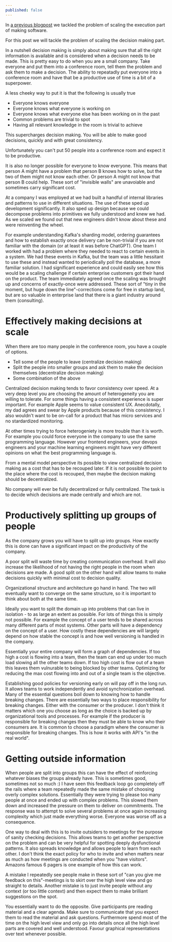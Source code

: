 ```yaml
---
published: false
---
```


In [a previous blogpost](https://dr0l3.github.io/scaling-software-team-productivity/) we tackled the problem of scaling the execution part of making software.

For this post we will tackle the problem of scaling the decision making part.

In a nutshell decision making is simply about making sure that all the right information is available and is considered when a decision needs to be made.
This is pretty easy to do when you are a small company.
Take everyone and put them into a conference room, tell them the problem and ask them to make a decision.
The ability to repeatadly put everyone into a conference room and have that be a productive use of time is a bit of a superpower.

A less cheeky way to put it is that the following is usually true

- Everyone knows everyone
- Everyone knows what everyone is working on
- Everyone knows what everyone else has been working on in the past
- Common problems are trivial to spot
- Having all relevant knowledge in the room is trivial to achieve

This supercharges decision making.
You will be able to make good decisions, quickly and with great consistency. 

Unfortunately you can't put 50 people into a conference room and expect it to be productive.

It is also no longer possible for everyone to know everyone.
This means that person A might have a problem that person B knows how to solve, but the two of them might not know each other.
Or person A might not know that person B could help.
These sort of "invisible walls" are unavoiable and sometimes carry significant cost.

At a company I was employed at we had built a handful of internal libraries and patterns to use in different situations.
The use of these sped up development significantly.
It also sped up design because we could decompose problems into primitives we fully understood and knew we had.
As we scaled we found out that new engineers didn't know about these and were reinventing the wheel.

For example understanding Kafka's sharding model, ordering guarantees and how to establish exactly once delivery can be non-trivial if you are not familiar with the domain (or at least it was before ChatGPT).
One team I worked with had a problem where they needed to react to certain events in a system.
We had these events in Kafka, but the team was a little hessitant to use these and instead wanted to periodically poll the database, a more familiar solution.
I had significant experience and could easily see how this would be a scaling challenge if certain enterprise customers got their hand on the product.
The team immediately agreed once the scaling was brought up and concerns of exactly-once were addressed.
These sort of "tiny in the moment, but huge down the line"-corrections come for free in startup land, but are so valuable in enterprise land that there is a giant industry around them (consulting).

# Effectively making decisions at scale

When there are too many people in the conference room, you have a couple of options.
- Tell some of the people to leave (centralize decision making)
- Split the people into smaller groups and ask them to make the decision themselves (decentralize decision making)
- Some combination of the above

Centralized decision making tends to favor consistency over speed.
At a very deep level you are choosing the amount of heterogeneity you are willing to tolerate.
For some things having a consistent experience is super important.
For example Apple seems to value consistent UX.
Anecdotally, my dad agrees and swear by Apple products because of this consistency.
I also wouldn't want to be on-call for a product that has micro services and no stardardized monitoring.

At other times trying to force heterogeniety is more trouble than it is worth.
For example you could force everyone in the company to use the same programming language.
However your frontend engineers, your devops engineers and your machine learning engineers might have very different opinions on what the best programming language is.

From a mental model perspective its possible to view centralized decision making as a cost that has to be recouped later.
If it is not possible to point to the place where the cost is recouped, then maybe the decision making should be decentralized.

No company will ever be fully decentralized or fully centralized.
The task is to decide which decisions are made centrally and which are not.

# Productively splitting up groups of people

As the company grows you will have to split up into groups.
How exactly this is done can have a significant impact on the productivity of the company.

A poor split will waste time by creating communication overhead.
It will also increase the likelihood of not having the right people in the room when decisions are made. A good split on the other hand will allow teams to make decisions quickly with minimal cost to decision quality.

Organizational structure and architecture go hand in hand.
The two will eventually want to converge on the same structure, so it is important to think about both at the same time.

Ideally you want to split the domain up into problems that can live in isolation - to as large an extent as possible.
For lots of things this is simply not possible.
For example the concept of a user tends to be shared across many different parts of most systems.
Other parts will have a dependency on the concept of a user.
How costly these dependencies are will largely depend on how stable the concept is and how well versioning is handled in the company.

Essentially your entire company will form a graph of dependencies.
If too high a cost is flowing into a team, then the team can end up under too much load slowing all the other teams down.
If too high cost is flow out of a team this leaves them vulnurable to being blocked by other teams.
Optimizing for reducing the max cost flowing into and out of a single team is the objective.

Establishing good policies for versioning early on will pay off in the long run.
It allows teams to work independently and avoid synchronization overhead.
Many of the essential questions boil down to knowing how to handle breaking changes.
There are essentially two ways to place responsibility for breaking changes.
Either with the consumer or the producer.
I don't think it matters which one you choose as long as the choice is backed up by organizational tools and processes.
For example if the producer is responsible for breaking changes then they must be able to know who their consumers are.
It is common to choose a paradigm where the consumer is responsible for breaking changes.
This is how it works with API's "in the real world".

# Getting outside information

When people are split into groups this can have the effect of reinforcing whatever biases the groups already have.
This is sometimes good, sometimes not so much :)
I have seen this feedback loop go completely off the rails where a team repeatedly made the same mistake of choosing overly complex solutions.
Essentially they were trying to please too many people at once and ended up with complex problems.
This slowed them down and increased the pressure on them to deliver on commitments.
The response was to attempt to solve several problems at once again increasing complexity which just made everything worse.
Everyone was worse off as a consequence.

One way to deal with this is to invite outsiders to meetings for the purpose of sanity checking decisions.
This allows teams to get another perspective on the problem and can be very helpful for spotting deeply dysfunctional patterns.
It also spreads knowledge and allows people to learn from each other.
I don't think the exact policy for who to invite and when matters near as much as how meetings are conducted when you "have visitors".
Amazons famous 6 pagers is one example of how this can work.

A mistake I repeatedly see people make in these sort of "can you give me feedback on this"-meetings is to skirt over the high level view and go straight to details.
Another mistake is to just invite people without any context (or too little context) and then expect them to make brilliant suggestions on the spot.

You essentially want to do the opposite.
Give participants pre reading material and a clear agenda.
Make sure to communicate that you expect them to read the material and ask questions.
Furthermore spend most of the time on the high level view and only go into details once all the high level parts are covered and well understood.
Favour graphical representations over text whenever possible.